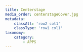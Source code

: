 ```yaml
---
title: Centerstage
media_order: centerstageCover.jpg
metadata:
    classAll: 'row2 col1'
    classType: 'row1 col1'
taxonomy:
    category:
        - APPS
---
```


